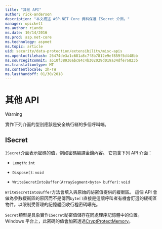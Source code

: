 ```yaml
---
title: "其他 API"
author: rick-anderson
description: "本文概述 ASP.NET Core 資料保護 ISecret 介面。"
manager: wpickett
ms.author: riande
ms.date: 10/14/2016
ms.prod: asp.net-core
ms.technology: aspnet
ms.topic: article
uid: security/data-protection/extensibility/misc-apis
ms.openlocfilehash: 26474de3a1c681a8c7f8b7812e9ef859f5d448bb
ms.sourcegitcommit: a510f38930abc84c4b302029d019a34dfe76823b
ms.translationtype: MT
ms.contentlocale: zh-TW
ms.lasthandoff: 01/30/2018
---
```

# <a name="miscellaneous-apis"></a>其他 API

<a name="data-protection-extensibility-mics-apis"></a>

>[!WARNING]
> 實作下列介面的型別應該是安全執行緒的多個呼叫端。

## <a name="isecret"></a>ISecret

`ISecret`介面表示密碼的值，例如密碼編譯金鑰內容。 它包含下列 API 介面：

* `Length`: `int`

* `Dispose()`: `void`

* `WriteSecretIntoBuffer(ArraySegment<byte> buffer)`: `void`

`WriteSecretIntoBuffer`方法會填入與原始的祕密值提供的緩衝區。 這個 API 會做為參數緩衝區的原因而不是傳回`byte[]`直接是這讓呼叫者有機會釘選的緩衝區物件，以限制受管理的記憶體回收行程密碼曝光。

`Secret`類型是具象實作`ISecret`祕密值儲存在同處理序記憶體中的位置。 Windows 平台上，此密碼的值會加密透過[CryptProtectMemory](https://msdn.microsoft.com/library/windows/desktop/aa380262(v=vs.85).aspx)。
